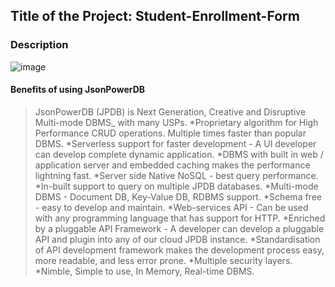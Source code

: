 ## Title of the Project: Student-Enrollment-Form
### Description
![image](https://user-images.githubusercontent.com/90664788/211859914-f3d09726-3eef-4b78-a16b-dbf0630b0d06.png)


#### Benefits of using JsonPowerDB

>JsonPowerDB (JPDB) is Next Generation, Creative and Disruptive Multi-mode DBMS_ with many USPs.
*Proprietary algorithm for High Performance CRUD operations. Multiple times faster than popular DBMS.
*Serverless support for faster development - A UI developer can develop complete dynamic application.
*DBMS with built in web / application server and embedded caching makes the performance lightning fast.
*Server side Native NoSQL - best query performance.
*In-built support to query on multiple JPDB databases.
*Multi-mode DBMS - Document DB, Key-Value DB, RDBMS support.
*Schema free - easy to develop and maintain.
*Web-services API - Can be used with any programming language that has support for HTTP.
*Enriched by a pluggable API Framework - A developer can develop a pluggable API and plugin into any of our cloud JPDB instance.
*Standardisation of API development framework makes the development process easy, more readable, and less error prone.
*Multiple security layers.
*Nimble, Simple to use, In Memory, Real-time DBMS.
